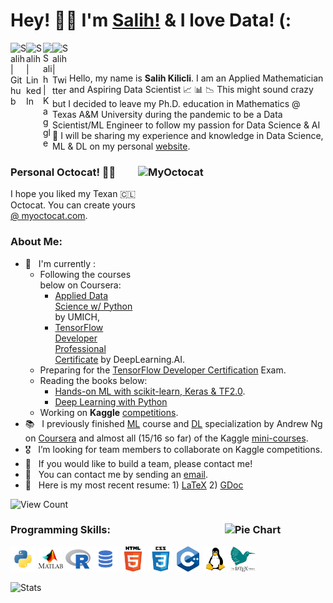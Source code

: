 # Hey! 🙋‍♂️ I'm [Salih!](https://salihkilicli.github.io/) & I love Data! (:

<a href="https://github.com/salihkilicli">
  <img align="left" alt="Salih | Github" width="25px" src="https://cdn.worldvectorlogo.com/logos/github-icon-1.svg" />
</a>
<a href="https://www.linkedin.com/in/salihkilicli/">
  <img align="left" alt="Salih | LinkedIn" width="27px" src="https://cdn3.iconfinder.com/data/icons/address-book-providers-in-black-white/512/linkedin-512.png" />
</a>
<a href="https://www.kaggle.com/math3mantic">
  <img align="left" alt="Salih | Kaggle" width="15px" src="https://www.iconbolt.com/iconsets/font-awesome-brands/kaggle.svg" />
</a>
<a href="https://twitter.com/math3mantic_">
  <img align="left" alt="Salih | Twitter" width="27px" src="https://www.pinclipart.com/picdir/middle/498-4984716_black-and-white-twitter-logo-png-transparent-background.png" />
</a>

<br />
<br />

Hello, my name is **Salih Kilicli**. I am an Applied Mathematician and Aspiring Data Scientist 📈 📊 📉 This might sound crazy but I decided to leave my Ph.D. education in Mathematics @ Texas A&M University during the pandemic to be a Data Scientist/ML Engineer to follow my passion for Data Science & AI 🦾  I will be sharing my experience and knowledge in Data Science, ML & DL on my personal [website](https://salihkilicli.github.io/).
<!--and my [Medium](https://medium.com/@math3mantic) account.-->

### Personal Octocat! 🐙🐱 <img align="right" alt="MyOctocat" height =" 300px" width="300px" src="https://github.com/salihkilicli/salihkilicli/blob/master/octocat.png" />

I hope you liked my Texan 🇨🇱  Octocat. You can create yours [@ myoctocat.com](https://myoctocat.com/).

### About Me:

- 📖  &nbsp; I'm currently :
  - Following the courses below on Coursera:
    - [Applied Data Science w/ Python](https://www.coursera.org/specializations/data-science-python?) by UMICH,
    - [TensorFlow Developer Professional Certificate](https://www.coursera.org/professional-certificates/tensorflow-in-practice) by DeepLearning.AI.
  - Preparing for the [TensorFlow Developer Certification](https://www.tensorflow.org/certificate) Exam.
  - Reading the books below:
    - [Hands-on ML with scikit-learn, Keras & TF2.0](https://www.amazon.com/Hands-Machine-Learning-Scikit-Learn-TensorFlow/dp/1492032646).
    - [Deep Learning with Python](https://www.manning.com/books/deep-learning-with-python)
  - Working on __Kaggle__ [competitions](https://www.kaggle.com/competitions).
- 📚  &nbsp; I previously finished [ML](https://www.coursera.org/account/accomplishments/records/E2EHKPQW7DYF) course and [DL](https://www.coursera.org/account/accomplishments/specialization/JBUU2DMS9344) specialization by Andrew Ng on [Coursera](https://www.coursera.org) and almost all (15/16 so far) of the Kaggle [mini-courses](https://www.kaggle.com/learn/overview).
- 🎖 &nbsp; I’m looking for team members to collaborate on Kaggle competitions.
- 🙏 &nbsp; If you would like to build a team, please contact me!
- 📨 &nbsp; You can contact me by sending an [email](mrsalihkilicli@gmail.com).
- 📑 &nbsp; Here is my most recent resume: 1) [LaTeX](https://github.com/salihkilicli/salihkilicli/blob/master/Salih-Kilicli_TeX-Resume_Oc1_2020.pdf) 
                                           2) [GDoc](https://docs.google.com/document/d/1963UKJ9Nf_59HDKpltnhmTcUxd33oKk4upkKSmhc4kA/edit?ts=5f4fcffd)

![View Count](https://gpvc.arturio.dev/salihkilicli)

### Programming Skills:  <img align='right' src="https://github.com/salihkilicli/salihkilicli/blob/master/Experience.png" alt="Pie Chart" width="32%">

<code><img height="40" src="https://raw.githubusercontent.com/github/explore/80688e429a7d4ef2fca1e82350fe8e3517d3494d/topics/python/python.png"></code>
<code><img height="40" src="https://raw.githubusercontent.com/github/explore/80688e429a7d4ef2fca1e82350fe8e3517d3494d/topics/matlab/matlab.png"></code>
<code><img height="40" src="https://raw.githubusercontent.com/github/explore/80688e429a7d4ef2fca1e82350fe8e3517d3494d/topics/r/r.png"></code>
<code><img height="40" src="https://raw.githubusercontent.com/github/explore/80688e429a7d4ef2fca1e82350fe8e3517d3494d/topics/sql/sql.png"></code>
<code><img height="40" src="https://raw.githubusercontent.com/github/explore/80688e429a7d4ef2fca1e82350fe8e3517d3494d/topics/html/html.png"></code>
<code><img height="40" src="https://raw.githubusercontent.com/github/explore/80688e429a7d4ef2fca1e82350fe8e3517d3494d/topics/css/css.png"></code>
<code><img height="40" src="https://raw.githubusercontent.com/github/explore/80688e429a7d4ef2fca1e82350fe8e3517d3494d/topics/cpp/cpp.png"></code>
<code><img height="40" src="https://raw.githubusercontent.com/github/explore/80688e429a7d4ef2fca1e82350fe8e3517d3494d/topics/linux/linux.png"></code>
<code><img height="40" src="https://raw.githubusercontent.com/github/explore/80688e429a7d4ef2fca1e82350fe8e3517d3494d/topics/latex/latex.png"></code>
<!--<code><img height="40" src="https://raw.githubusercontent.com/github/explore/80688e429a7d4ef2fca1e82350fe8e3517d3494d/topics/git/git.png"></code>-->

<img align='left' src="https://github-readme-stats.vercel.app/api?username=salihkilicli&show_icons=true&title_color=fff&icon_color=79ff97&text_color=9f9f9f&bg_color=151515" alt="Stats" width="62%">
